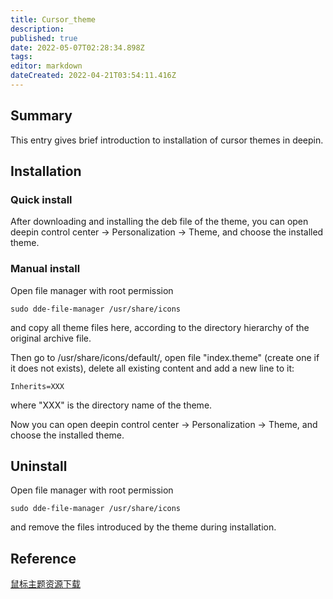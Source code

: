 ```yaml
---
title: Cursor_theme
description: 
published: true
date: 2022-05-07T02:28:34.898Z
tags: 
editor: markdown
dateCreated: 2022-04-21T03:54:11.416Z
---
```


## Summary

This entry gives brief introduction to installation of cursor themes in deepin.

## Installation

### Quick install

After downloading and installing the deb file of the theme, you can open deepin control center -> Personalization -> Theme, and choose the installed theme.

### Manual install

Open file manager with root permission

    sudo dde-file-manager /usr/share/icons

and copy all theme files here, according to the directory hierarchy of the original archive file.

Then go to /usr/share/icons/default/, open file "index.theme" (create one if it does not exists), delete all existing content and add a new line to it:

    Inherits=XXX

where "XXX" is the directory name of the theme.

Now you can open deepin control center -> Personalization -> Theme, and choose the installed theme.

## Uninstall

Open file manager with root permission

    sudo dde-file-manager /usr/share/icons

and remove the files introduced by the theme during installation.


## Reference

[鼠标主题资源下载](http://gnome-look.org/index.php?xcontentmode=36)